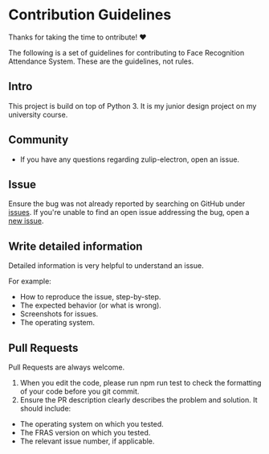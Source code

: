 # Contribution Guidelines

Thanks for taking the time to ontribute! :heart:

The following is a set of guidelines for contributing to Face Recognition Attendance System. These are the guidelines, not rules.

## Intro

This project is build on top of Python 3. It is my junior design project on my university course.

## Community
 * If you have any questions regarding zulip-electron, open an issue.

## Issue
Ensure the bug was not already reported by searching on GitHub under [issues](https://github.com/kmhmubin/Face-Recognition-Attendance-System/issues). If you're unable to find an open issue addressing the bug, open a [new issue](https://github.com/kmhmubin/Face-Recognition-Attendance-System/issues/new).

## Write detailed information
Detailed information is very helpful to understand an issue.

For example:

* How to reproduce the issue, step-by-step.
* The expected behavior (or what is wrong).
* Screenshots for issues.
* The operating system.

## Pull Requests
Pull Requests are always welcome.

1. When you edit the code, please run npm run test to check the formatting of your code before you git commit.
2. Ensure the PR description clearly describes the problem and solution. It should include:
* The operating system on which you tested.
* The FRAS version on which you tested.
* The relevant issue number, if applicable.
